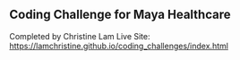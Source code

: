 ## Coding Challenge for Maya Healthcare

Completed by Christine Lam
Live Site: https://lamchristine.github.io/coding_challenges/index.html


